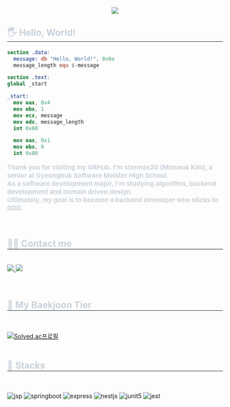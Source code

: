 <div align="center">
  <img src="https://capsule-render.vercel.app/api?type=waving&color=auto&height=200&section=header&text=stermax20's%20Github.&fontSize=90" />
</div>

<div style="text-align: left;">
  <h2 style="border-bottom: 1px solid #21262d; color: #c9d1d9;"> 🖐️ Hello, World! </h2>
</div>

```nasm
section .data:
  message: db "Hello, World!", 0x0a
  message_length equ $-message

section .text:
global _start

_start:
  mov eax, 0x4
  mov ebx, 1
  mov ecx, message
  mov edx, message_length
  int 0x80

  mov eax, 0x1
  mov ebx, 0
  int 0x80
```

<div style="text-align: left;">
  <div style="font-weight: 700; font-size: 15px; text-align: left; color: #c9d1d9;">
    <p>Thank you for visiting my GitHub. I'm stermax20 (Minseok Kim), a senior at Gyeongbuk Software Meister High School.<br> 
      As a software development major, I'm studying algorithm, backend development and domain driven design.<br> 
      Ultimately, my goal is to become a backend developer who sticks to DDD.</p>
  </div>
</div>

<div style="text-align: left;">
  <br>
  <h2 style="border-bottom: 1px solid #21262d; color: #c9d1d9;"> 🧑‍💻 Contact me </h2>
  <br>
  <div style="text-align: left;">
    <a href="http://www.stermax20.kro.kr">
      <img src="https://img.shields.io/badge/Notion-000000?style=for-the-badge&logo=Notion&logoColor=white&link=http://www.stermax20.kro.kr">
    </a>
    <a href="mailto:stermax20@outlook.kr">
      <img src="https://img.shields.io/badge/Outlook-005FF9?style=for-the-badge&logo=Outlook&logoColor=white&link=mailto:stermax20@outlook.kr">
    </a>
  </div>
  <br>
  <br>
  <h2 style="border-bottom: 1px solid #21262d; color: #c9d1d9;"> 🤖 My Baekjoon Tier </h2>
  <br>
  
  [![Solved.ac프로필](http://mazassumnida.wtf/api/v2/generate_badge?boj=stermax20)](https://solved.ac/stermax20)
  <br>
  <br>
  <h2 style="border-bottom: 1px solid #21262d; color: #c9d1d9;"> 🧠 Stacks </h2>
  <br>
  
  ![jsp](https://img.shields.io/badge/JSP-007396?style=for-the-badge&logo=JSP&logoColor=white)
  ![springboot](https://img.shields.io/badge/springboot-6DB33F?style=for-the-badge&logo=springboot&logoColor=white)
  ![express](https://img.shields.io/badge/express-000000?style=for-the-badge&logo=express&logoColor=white)
  ![nestjs](https://img.shields.io/badge/nestjs-E0234E?style=for-the-badge&logo=nestjs&logoColor=white)
  ![junit5](https://img.shields.io/badge/junit5-25A162?style=for-the-badge&logo=junit5&logoColor=white)
  ![jest](https://img.shields.io/badge/jest-C21325?style=for-the-badge&logo=jest&logoColor=white)
</div>
